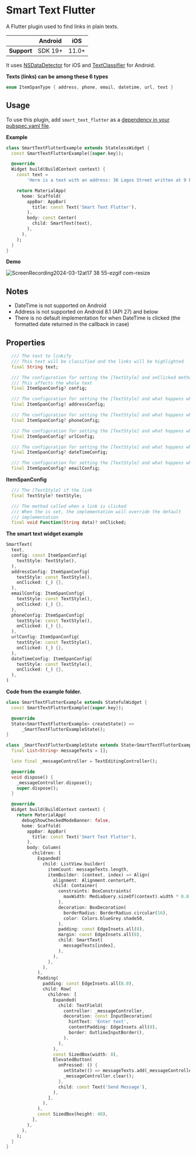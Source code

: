# Smart Text Flutter

A Flutter plugin used to find links in plain texts.

|             | Android | iOS   |
|-------------|---------|-------|
| **Support** | SDK 19+ | 11.0+ |

It uses [NSDataDetector](https://developer.apple.com/documentation/foundation/nsdatadetector) for iOS and [TextClassifier](https://developer.android.com/reference/android/view/textclassifier/TextClassifier) for Android.

**Texts (links) can be among these 6 types**

```Dart
enum ItemSpanType { address, phone, email, datetime, url, text }
```
## Usage

To use this plugin, add `smart_text_flutter` as a [dependency in your pubspec.yaml file](https://flutter.dev/platform-plugins/).

**Example**
```Dart
class SmartTextFlutterExample extends StatelessWidget {
  const SmartTextFlutterExample({super.key});

  @override
  Widget build(BuildContext context) {
    const text =
        'Here is a text with an address: 36 Lagos Street written at 9 PM by someone with phone: +2340000000000 and you can reach him at reaching@email.com or you can check twitter.com';

    return MaterialApp(
      home: Scaffold(
        appBar: AppBar(
          title: const Text('Smart Text Flutter'),
        ),
        body: const Center(
          child: SmartText(text),
        ),
      ),
    );
  }
}
```
**Demo**

![ScreenRecording2024-03-12at17 38 55-ezgif com-resize](https://github.com/developerjamiu/smart-text-flutter/assets/50176100/dfb4f68e-77d3-4acc-9e07-a27239aa519b)


## Notes

- DateTime is not supported on Android
- Address is not supported on Android 8.1 (API 27) and below
- There is no default implementation for when DateTime is clicked (the formatted date returned in the callback in case)

## Properties
```Dart
  /// The text to linkify
  /// This text will be classified and the links will be highlighted
  final String text;

  /// The configuration for setting the [TextStyle] and onClicked method
  /// This affects the whole text
  final ItemSpanConfig? config;

  /// The configuration for setting the [TextStyle] and what happens when the address link is clicked
  final ItemSpanConfig? addressConfig;

  /// The configuration for setting the [TextStyle] and what happens when the phone link is clicked
  final ItemSpanConfig? phoneConfig;

  /// The configuration for setting the [TextStyle] and what happens when the url is clicked
  final ItemSpanConfig? urlConfig;

  /// The configuration for setting the [TextStyle] and what happens when the date time is clicked
  final ItemSpanConfig? dateTimeConfig;

  /// The configuration for setting the [TextStyle] and what happens when the email link is clicked
  final ItemSpanConfig? emailConfig;
```

**ItemSpanConfig**
```Dart
  /// The [TextStyle] if the link
  final TextStyle? textStyle;

  /// The method called when a link is clicked
  /// When the is set, the implementation will override the default
  /// implementation
  final void Function(String data)? onClicked;
```

**The smart text widget example**
```Dart
SmartText(
  text,
  config: const ItemSpanConfig(
    textStyle: TextStyle(),
  ),
  addressConfig: ItemSpanConfig(
    textStyle: const TextStyle(),
    onClicked: (_) {},
  ),
  emailConfig: ItemSpanConfig(
    textStyle: const TextStyle(),
    onClicked: (_) {},
  ),
  phoneConfig: ItemSpanConfig(
    textStyle: const TextStyle(),
    onClicked: (_) {},
  ),
  urlConfig: ItemSpanConfig(
    textStyle: const TextStyle(),
    onClicked: (_) {},
  ),
  dateTimeConfig: ItemSpanConfig(
    textStyle: const TextStyle(),
    onClicked: (_) {},
  ),
)
```

**Code from the example folder.**

```Dart
class SmartTextFlutterExample extends StatefulWidget {
  const SmartTextFlutterExample({super.key});

  @override
  State<SmartTextFlutterExample> createState() =>
      _SmartTextFlutterExampleState();
}

class _SmartTextFlutterExampleState extends State<SmartTextFlutterExample> {
  final List<String> messageTexts = [];

  late final _messageController = TextEditingController();

  @override
  void dispose() {
    _messageController.dispose();
    super.dispose();
  }

  @override
  Widget build(BuildContext context) {
    return MaterialApp(
      debugShowCheckedModeBanner: false,
      home: Scaffold(
        appBar: AppBar(
          title: const Text('Smart Text Flutter'),
        ),
        body: Column(
          children: [
            Expanded(
              child: ListView.builder(
                itemCount: messageTexts.length,
                itemBuilder: (context, index) => Align(
                  alignment: Alignment.centerLeft,
                  child: Container(
                    constraints: BoxConstraints(
                      maxWidth: MediaQuery.sizeOf(context).width * 0.8,
                    ),
                    decoration: BoxDecoration(
                      borderRadius: BorderRadius.circular(16),
                      color: Colors.blueGrey.shade50,
                    ),
                    padding: const EdgeInsets.all(8),
                    margin: const EdgeInsets.all(8),
                    child: SmartText(
                      messageTexts[index],
                    ),
                  ),
                ),
              ),
            ),
            Padding(
              padding: const EdgeInsets.all(8.0),
              child: Row(
                children: [
                  Expanded(
                    child: TextField(
                      controller: _messageController,
                      decoration: const InputDecoration(
                        hintText: 'Enter text',
                        contentPadding: EdgeInsets.all(8),
                        border: OutlineInputBorder(),
                      ),
                    ),
                  ),
                  const SizedBox(width: 8),
                  ElevatedButton(
                    onPressed: () {
                      setState(() => messageTexts.add(_messageController.text));
                      _messageController.clear();
                    },
                    child: const Text('Send Message'),
                  ),
                ],
              ),
            ),
            const SizedBox(height: 40),
          ],
        ),
      ),
    );
  }
}
```
